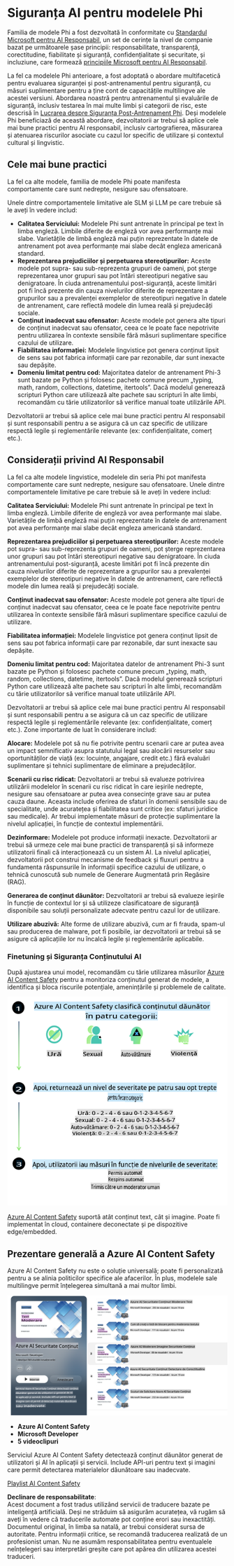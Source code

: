# Siguranța AI pentru modelele Phi

Familia de modele Phi a fost dezvoltată în conformitate cu [Standardul Microsoft pentru AI Responsabil](https://query.prod.cms.rt.microsoft.com/cms/api/am/binary/RE5cmFl), un set de cerințe la nivel de companie bazat pe următoarele șase principii: responsabilitate, transparență, corectitudine, fiabilitate și siguranță, confidențialitate și securitate, și incluziune, care formează [principiile Microsoft pentru AI Responsabil](https://www.microsoft.com/ai/responsible-ai).

La fel ca modelele Phi anterioare, a fost adoptată o abordare multifacetică pentru evaluarea siguranței și post-antrenamentul pentru siguranță, cu măsuri suplimentare pentru a ține cont de capacitățile multilingve ale acestei versiuni. Abordarea noastră pentru antrenamentul și evaluările de siguranță, inclusiv testarea în mai multe limbi și categorii de risc, este descrisă în [Lucrarea despre Siguranța Post-Antrenament Phi](https://arxiv.org/abs/2407.13833). Deși modelele Phi beneficiază de această abordare, dezvoltatorii ar trebui să aplice cele mai bune practici pentru AI responsabil, inclusiv cartografierea, măsurarea și atenuarea riscurilor asociate cu cazul lor specific de utilizare și contextul cultural și lingvistic.

## Cele mai bune practici

La fel ca alte modele, familia de modele Phi poate manifesta comportamente care sunt nedrepte, nesigure sau ofensatoare.

Unele dintre comportamentele limitative ale SLM și LLM pe care trebuie să le aveți în vedere includ:

- **Calitatea Serviciului:** Modelele Phi sunt antrenate în principal pe text în limba engleză. Limbile diferite de engleză vor avea performanțe mai slabe. Varietățile de limbă engleză mai puțin reprezentate în datele de antrenament pot avea performanțe mai slabe decât engleza americană standard.
- **Reprezentarea prejudiciilor și perpetuarea stereotipurilor:** Aceste modele pot supra- sau sub-reprezenta grupuri de oameni, pot șterge reprezentarea unor grupuri sau pot întări stereotipuri negative sau denigratoare. În ciuda antrenamentului post-siguranță, aceste limitări pot fi încă prezente din cauza nivelurilor diferite de reprezentare a grupurilor sau a prevalenței exemplelor de stereotipuri negative în datele de antrenament, care reflectă modele din lumea reală și prejudecăți sociale.
- **Conținut inadecvat sau ofensator:** Aceste modele pot genera alte tipuri de conținut inadecvat sau ofensator, ceea ce le poate face nepotrivite pentru utilizarea în contexte sensibile fără măsuri suplimentare specifice cazului de utilizare.
- **Fiabilitatea informației:** Modelele lingvistice pot genera conținut lipsit de sens sau pot fabrica informații care par rezonabile, dar sunt inexacte sau depășite.
- **Domeniu limitat pentru cod:** Majoritatea datelor de antrenament Phi-3 sunt bazate pe Python și folosesc pachete comune precum „typing, math, random, collections, datetime, itertools”. Dacă modelul generează scripturi Python care utilizează alte pachete sau scripturi în alte limbi, recomandăm cu tărie utilizatorilor să verifice manual toate utilizările API.

Dezvoltatorii ar trebui să aplice cele mai bune practici pentru AI responsabil și sunt responsabili pentru a se asigura că un caz specific de utilizare respectă legile și reglementările relevante (ex: confidențialitate, comerț etc.).

## Considerații privind AI Responsabil

La fel ca alte modele lingvistice, modelele din seria Phi pot manifesta comportamente care sunt nedrepte, nesigure sau ofensatoare. Unele dintre comportamentele limitative pe care trebuie să le aveți în vedere includ:

**Calitatea Serviciului:** Modelele Phi sunt antrenate în principal pe text în limba engleză. Limbile diferite de engleză vor avea performanțe mai slabe. Varietățile de limbă engleză mai puțin reprezentate în datele de antrenament pot avea performanțe mai slabe decât engleza americană standard.

**Reprezentarea prejudiciilor și perpetuarea stereotipurilor:** Aceste modele pot supra- sau sub-reprezenta grupuri de oameni, pot șterge reprezentarea unor grupuri sau pot întări stereotipuri negative sau denigratoare. În ciuda antrenamentului post-siguranță, aceste limitări pot fi încă prezente din cauza nivelurilor diferite de reprezentare a grupurilor sau a prevalenței exemplelor de stereotipuri negative în datele de antrenament, care reflectă modele din lumea reală și prejudecăți sociale.

**Conținut inadecvat sau ofensator:** Aceste modele pot genera alte tipuri de conținut inadecvat sau ofensator, ceea ce le poate face nepotrivite pentru utilizarea în contexte sensibile fără măsuri suplimentare specifice cazului de utilizare.

**Fiabilitatea informației:** Modelele lingvistice pot genera conținut lipsit de sens sau pot fabrica informații care par rezonabile, dar sunt inexacte sau depășite.

**Domeniu limitat pentru cod:** Majoritatea datelor de antrenament Phi-3 sunt bazate pe Python și folosesc pachete comune precum „typing, math, random, collections, datetime, itertools”. Dacă modelul generează scripturi Python care utilizează alte pachete sau scripturi în alte limbi, recomandăm cu tărie utilizatorilor să verifice manual toate utilizările API.

Dezvoltatorii ar trebui să aplice cele mai bune practici pentru AI responsabil și sunt responsabili pentru a se asigura că un caz specific de utilizare respectă legile și reglementările relevante (ex: confidențialitate, comerț etc.). Zone importante de luat în considerare includ:

**Alocare:** Modelele pot să nu fie potrivite pentru scenarii care ar putea avea un impact semnificativ asupra statutului legal sau alocării resurselor sau oportunităților de viață (ex: locuințe, angajare, credit etc.) fără evaluări suplimentare și tehnici suplimentare de eliminare a prejudecăților.

**Scenarii cu risc ridicat:** Dezvoltatorii ar trebui să evalueze potrivirea utilizării modelelor în scenarii cu risc ridicat în care ieșirile nedrepte, nesigure sau ofensatoare ar putea avea consecințe grave sau ar putea cauza daune. Aceasta include oferirea de sfaturi în domenii sensibile sau de specialitate, unde acuratețea și fiabilitatea sunt critice (ex: sfaturi juridice sau medicale). Ar trebui implementate măsuri de protecție suplimentare la nivelul aplicației, în funcție de contextul implementării.

**Dezinformare:** Modelele pot produce informații inexacte. Dezvoltatorii ar trebui să urmeze cele mai bune practici de transparență și să informeze utilizatorii finali că interacționează cu un sistem AI. La nivelul aplicației, dezvoltatorii pot construi mecanisme de feedback și fluxuri pentru a fundamenta răspunsurile în informații specifice cazului de utilizare, o tehnică cunoscută sub numele de Generare Augmentată prin Regăsire (RAG).

**Generarea de conținut dăunător:** Dezvoltatorii ar trebui să evalueze ieșirile în funcție de contextul lor și să utilizeze clasificatoare de siguranță disponibile sau soluții personalizate adecvate pentru cazul lor de utilizare.

**Utilizare abuzivă:** Alte forme de utilizare abuzivă, cum ar fi frauda, spam-ul sau producerea de malware, pot fi posibile, iar dezvoltatorii ar trebui să se asigure că aplicațiile lor nu încalcă legile și reglementările aplicabile.

### Finetuning și Siguranța Conținutului AI

După ajustarea unui model, recomandăm cu tărie utilizarea măsurilor [Azure AI Content Safety](https://learn.microsoft.com/azure/ai-services/content-safety/overview) pentru a monitoriza conținutul generat de modele, a identifica și bloca riscurile potențiale, amenințările și problemele de calitate.

![Phi3AISafety](../../../../../translated_images/01.phi3aisafety.b950fac78d0cda701abf8181b3cfdabf328f70d0d5c096d5ebf842a2db62615f.ro.png)

[Azure AI Content Safety](https://learn.microsoft.com/azure/ai-services/content-safety/overview) suportă atât conținut text, cât și imagine. Poate fi implementat în cloud, containere deconectate și pe dispozitive edge/embedded.

## Prezentare generală a Azure AI Content Safety

Azure AI Content Safety nu este o soluție universală; poate fi personalizată pentru a se alinia politicilor specifice ale afacerilor. În plus, modelele sale multilingve permit înțelegerea simultană a mai multor limbi.

![AIContentSafety](../../../../../translated_images/01.AIcontentsafety.da9a83e9538e688418877be04138e05621b0ab1222565ac2761e28677a59fdb4.ro.png)

- **Azure AI Content Safety**
- **Microsoft Developer**
- **5 videoclipuri**

Serviciul Azure AI Content Safety detectează conținut dăunător generat de utilizatori și AI în aplicații și servicii. Include API-uri pentru text și imagini care permit detectarea materialelor dăunătoare sau inadecvate.

[Playlist AI Content Safety](https://www.youtube.com/playlist?list=PLlrxD0HtieHjaQ9bJjyp1T7FeCbmVcPkQ)

**Declinare de responsabilitate**:  
Acest document a fost tradus utilizând servicii de traducere bazate pe inteligență artificială. Deși ne străduim să asigurăm acuratețea, vă rugăm să aveți în vedere că traducerile automate pot conține erori sau inexactități. Documentul original, în limba sa natală, ar trebui considerat sursa de autoritate. Pentru informații critice, se recomandă traducerea realizată de un profesionist uman. Nu ne asumăm responsabilitatea pentru eventualele neînțelegeri sau interpretări greșite care pot apărea din utilizarea acestei traduceri.